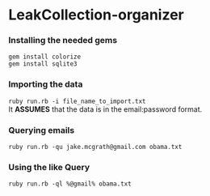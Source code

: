 # LeakCollection-organizer

### Installing the needed gems
```
gem install colorize
gem install sqlite3
```

### Importing the data
```ruby run.rb -i file_name_to_import.txt```<br>
It **ASSUMES** that the data is in the email:password format.


### Querying emails
```ruby run.rb -qu jake.mcgrath@gmail.com obama.txt```

### Using the like Query
```ruby run.rb -ql %@gmail% obama.txt```
